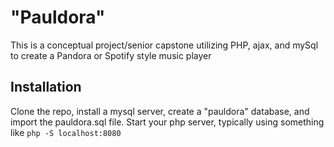 # "Pauldora"

This is a conceptual project/senior capstone utilizing PHP, ajax, and mySql to create a Pandora or Spotify style music player

## Installation

Clone the repo, install a mysql server, create a "pauldora" database, and import the pauldora.sql file. Start your php server,
typically using something like ```php -S localhost:8080```



